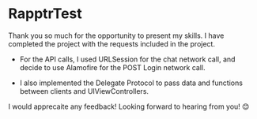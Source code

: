 # RapptrTest

Thank you so much for the opportunity to present my skills. I have completed the project with the requests included in the project.

* For the API calls, I used URLSession for the chat network call, and decide to use Alamofire for the POST Login network call.

* I also implemented the Delegate Protocol to pass data and functions between clients and UIViewControllers.

I would apprecaite any feedback! Looking forward to hearing from you! 😊
